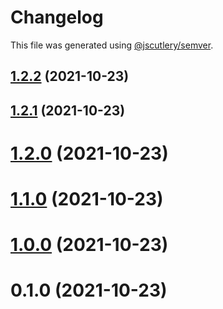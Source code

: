# Changelog

This file was generated using [@jscutlery/semver](https://github.com/jscutlery/semver).

## [1.2.2](https://github.com/manfredsteyer/nx-libs/compare/v1.2.1...v1.2.2) (2021-10-23)



## [1.2.1](https://github.com/manfredsteyer/nx-libs/compare/v1.2.0...v1.2.1) (2021-10-23)



# [1.2.0](https://github.com/manfredsteyer/nx-libs/compare/v1.1.0...v1.2.0) (2021-10-23)



# [1.1.0](https://github.com/manfredsteyer/nx-libs/compare/v1.0.0...v1.1.0) (2021-10-23)



# [1.0.0](https://github.com/manfredsteyer/nx-libs/compare/v0.1.0...v1.0.0) (2021-10-23)



# 0.1.0 (2021-10-23)
